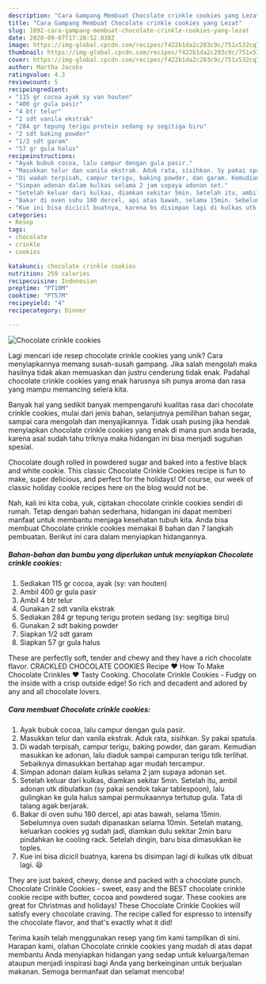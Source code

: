 ```yaml
---
description: "Cara Gampang Membuat Chocolate crinkle cookies yang Lezat"
title: "Cara Gampang Membuat Chocolate crinkle cookies yang Lezat"
slug: 1092-cara-gampang-membuat-chocolate-crinkle-cookies-yang-lezat
date: 2020-09-07T17:20:52.038Z
image: https://img-global.cpcdn.com/recipes/f422b1da2c203c9c/751x532cq70/chocolate-crinkle-cookies-foto-resep-utama.jpg
thumbnail: https://img-global.cpcdn.com/recipes/f422b1da2c203c9c/751x532cq70/chocolate-crinkle-cookies-foto-resep-utama.jpg
cover: https://img-global.cpcdn.com/recipes/f422b1da2c203c9c/751x532cq70/chocolate-crinkle-cookies-foto-resep-utama.jpg
author: Martha Jacobs
ratingvalue: 4.3
reviewcount: 5
recipeingredient:
- "115 gr cocoa ayak sy van houten"
- "400 gr gula pasir"
- "4 btr telur"
- "2 sdt vanila ekstrak"
- "284 gr tepung terigu protein sedang sy segitiga biru"
- "2 sdt baking powder"
- "1/2 sdt garam"
- "57 gr gula halus"
recipeinstructions:
- "Ayak bubuk cocoa, lalu campur dengan gula pasir."
- "Masukkan telur dan vanila ekstrak. Aduk rata, sisihkan. Sy pakai spatula."
- "Di wadah terpisah, campur terigu, baking powder, dan garam. Kemudian masukkan ke adonan, lalu diaduk sampai campuran terigu tdk terlihat. Sebaiknya dimasukkan bertahap agar mudah tercampur."
- "Simpan adonan dalam kulkas selama 2 jam supaya adonan set."
- "Setelah keluar dari kulkas, diamkan sekitar 5min. Setelah itu, ambil adonan utk dibulatkan (sy pakai sendok takar tablespoon), lalu gulingkan ke gula halus sampai permukaannya tertutup gula. Tata di talang agak berjarak."
- "Bakar di oven suhu 180 dercel, api atas bawah, selama 15min. Sebelumnya oven sudah dipanaskan selama 10min. Setelah matang, keluarkan cookies yg sudah jadi, diamkan dulu sekitar 2min baru pindahkan ke cooling rack. Setelah dingin, baru bisa dimasukkan ke toples."
- "Kue ini bisa dicicil buatnya, karena bs disimpan lagi di kulkas utk dibuat lagi. 😃"
categories:
- Resep
tags:
- chocolate
- crinkle
- cookies

katakunci: chocolate crinkle cookies 
nutrition: 259 calories
recipecuisine: Indonesian
preptime: "PT10M"
cooktime: "PT57M"
recipeyield: "4"
recipecategory: Dinner

---
```



![Chocolate crinkle cookies](https://img-global.cpcdn.com/recipes/f422b1da2c203c9c/751x532cq70/chocolate-crinkle-cookies-foto-resep-utama.jpg)

Lagi mencari ide resep chocolate crinkle cookies yang unik? Cara menyiapkannya memang susah-susah gampang. Jika salah mengolah maka hasilnya tidak akan memuaskan dan justru cenderung tidak enak. Padahal chocolate crinkle cookies yang enak harusnya sih punya aroma dan rasa yang mampu memancing selera kita.

Banyak hal yang sedikit banyak mempengaruhi kualitas rasa dari chocolate crinkle cookies, mulai dari jenis bahan, selanjutnya pemilihan bahan segar, sampai cara mengolah dan menyajikannya. Tidak usah pusing jika hendak menyiapkan chocolate crinkle cookies yang enak di mana pun anda berada, karena asal sudah tahu triknya maka hidangan ini bisa menjadi suguhan spesial.

Chocolate dough rolled in powdered sugar and baked into a festive black and white cookie. This classic Chocolate Crinkle Cookies recipe is fun to make, super delicious, and perfect for the holidays! Of course, our week of classic holiday cookie recipes here on the blog would not be.


Nah, kali ini kita coba, yuk, ciptakan chocolate crinkle cookies sendiri di rumah. Tetap dengan bahan sederhana, hidangan ini dapat memberi manfaat untuk membantu menjaga kesehatan tubuh kita. Anda bisa membuat Chocolate crinkle cookies memakai 8 bahan dan 7 langkah pembuatan. Berikut ini cara dalam menyiapkan hidangannya.

<!--inarticleads1-->

##### Bahan-bahan dan bumbu yang diperlukan untuk menyiapkan Chocolate crinkle cookies:

1. Sediakan 115 gr cocoa, ayak (sy: van houten)
1. Ambil 400 gr gula pasir
1. Ambil 4 btr telur
1. Gunakan 2 sdt vanila ekstrak
1. Sediakan 284 gr tepung terigu protein sedang (sy: segitiga biru)
1. Gunakan 2 sdt baking powder
1. Siapkan 1/2 sdt garam
1. Siapkan 57 gr gula halus


These are perfectly soft, tender and chewy and they have a rich chocolate flavor. CRACKLED CHOCOLATE COOKIES Recipe ♥ How To Make Chocolate Crinkles ♥ Tasty Cooking. Chocolate Crinkle Cookies - Fudgy on the inside with a crisp outside edge! So rich and decadent and adored by any and all chocolate lovers. 

<!--inarticleads2-->

##### Cara membuat Chocolate crinkle cookies:

1. Ayak bubuk cocoa, lalu campur dengan gula pasir.
1. Masukkan telur dan vanila ekstrak. Aduk rata, sisihkan. Sy pakai spatula.
1. Di wadah terpisah, campur terigu, baking powder, dan garam. Kemudian masukkan ke adonan, lalu diaduk sampai campuran terigu tdk terlihat. Sebaiknya dimasukkan bertahap agar mudah tercampur.
1. Simpan adonan dalam kulkas selama 2 jam supaya adonan set.
1. Setelah keluar dari kulkas, diamkan sekitar 5min. Setelah itu, ambil adonan utk dibulatkan (sy pakai sendok takar tablespoon), lalu gulingkan ke gula halus sampai permukaannya tertutup gula. Tata di talang agak berjarak.
1. Bakar di oven suhu 180 dercel, api atas bawah, selama 15min. Sebelumnya oven sudah dipanaskan selama 10min. Setelah matang, keluarkan cookies yg sudah jadi, diamkan dulu sekitar 2min baru pindahkan ke cooling rack. Setelah dingin, baru bisa dimasukkan ke toples.
1. Kue ini bisa dicicil buatnya, karena bs disimpan lagi di kulkas utk dibuat lagi. 😃


They are just baked, chewy, dense and packed with a chocolate punch. Chocolate Crinkle Cookies - sweet, easy and the BEST chocolate crinkle cookie recipe with butter, cocoa and powdered sugar. These cookies are great for Christmas and holidays! These Chocolate Crinkle Cookies will satisfy every chocolate craving. The recipe called for espresso to intensify the chocolate flavor, and that&#39;s exactly what it did! 

Terima kasih telah menggunakan resep yang tim kami tampilkan di sini. Harapan kami, olahan Chocolate crinkle cookies yang mudah di atas dapat membantu Anda menyiapkan hidangan yang sedap untuk keluarga/teman ataupun menjadi inspirasi bagi Anda yang berkeinginan untuk berjualan makanan. Semoga bermanfaat dan selamat mencoba!
